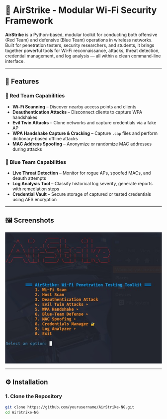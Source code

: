 # 🚀 AirStrike - Modular Wi-Fi Security Framework

**AirStrike** is a Python-based, modular toolkit for conducting both offensive (Red Team) and defensive (Blue Team) operations in wireless networks. Built for penetration testers, security researchers, and students, it brings together powerful tools for Wi-Fi reconnaissance, attacks, threat detection, credential management, and log analysis — all within a clean command-line interface.

---

## 🧩 Features

### 🔴 Red Team Capabilities
- **Wi-Fi Scanning** – Discover nearby access points and clients
- **Deauthentication Attacks** – Disconnect clients to capture WPA handshakes
- **Evil Twin Attacks** – Clone networks and capture credentials via a fake AP
- **WPA Handshake Capture & Cracking** – Capture `.cap` files and perform dictionary-based offline attacks
- **MAC Address Spoofing** – Anonymize or randomize MAC addresses during attacks

### 🔵 Blue Team Capabilities
- **Live Threat Detection** – Monitor for rogue APs, spoofed MACs, and deauth attempts
- **Log Analysis Tool** – Classify historical log severity, generate reports with remediation steps
- **Credential Vault** – Secure storage of captured or tested credentials using AES encryption

---

## 🖼️ Screenshots

![alt text](main_menu.jpeg)

---

## ⚙️ Installation

### 1. Clone the Repository
```bash
git clone https://github.com/yourusername/AirStrike-NG.git
cd AirStrike-NG
